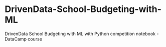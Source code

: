 # DrivenData-School-Budgeting-with-ML
DrivenData School Budgeting with ML with Python competition notebook - DataCamp course
